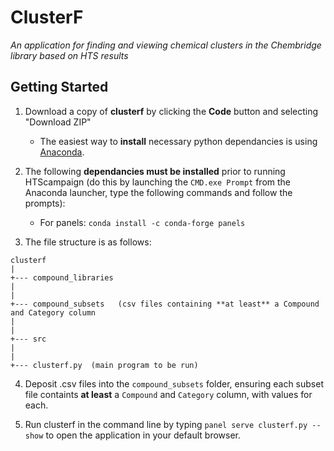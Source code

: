 # ClusterF
*An application for finding and viewing chemical clusters in the Chembridge library based on HTS results*

## Getting Started

1. Download a copy of **clusterf** by clicking the **Code** button and selecting "Download ZIP"
    - The easiest way to **install** necessary python dependancies is using [Anaconda](https://www.anaconda.com/products/individual).
 
2. The following **dependancies must be installed** prior to running HTScampaign (do this by launching the `CMD.exe Prompt` from the Anaconda launcher, type the following commands and follow the prompts):
    - For panels: `conda install -c conda-forge panels`

3. The file structure is as follows:  

```
clusterf
|
+--- compound_libraries
|
|
+--- compound_subsets   (csv files containing **at least** a Compound and Category column
|
|
+--- src
|   
|
+--- clusterf.py  (main program to be run)
```

4. Deposit .csv files into the `compound_subsets` folder, ensuring each subset file containts **at least** a  `Compound` and `Category` column, with values for each.

5. Run clusterf in the command line by typing `panel serve clusterf.py --show` to open the application in your default browser.
